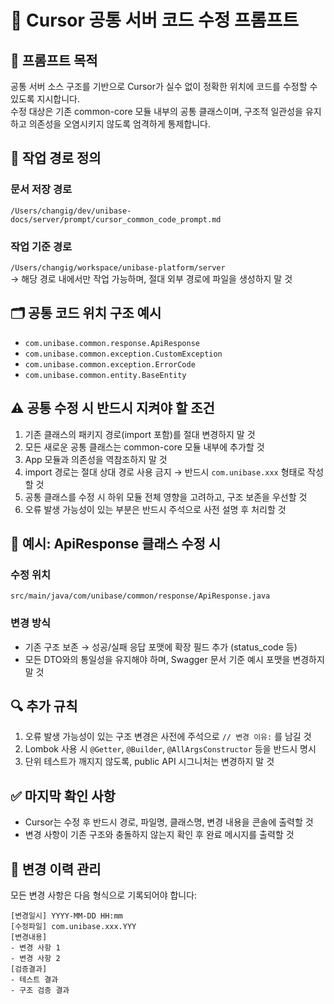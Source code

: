 # 🔧 Cursor 공통 서버 코드 수정 프롬프트

## 🎯 프롬프트 목적
공통 서버 소스 구조를 기반으로 Cursor가 실수 없이 정확한 위치에 코드를 수정할 수 있도록 지시합니다.  
수정 대상은 기존 common-core 모듈 내부의 공통 클래스이며, 구조적 일관성을 유지하고 의존성을 오염시키지 않도록 엄격하게 통제합니다.

## 📁 작업 경로 정의

### 문서 저장 경로
`/Users/changig/dev/unibase-docs/server/prompt/cursor_common_code_prompt.md`

### 작업 기준 경로
`/Users/changig/workspace/unibase-platform/server`  
→ 해당 경로 내에서만 작업 가능하며, 절대 외부 경로에 파일을 생성하지 말 것

## 🗂 공통 코드 위치 구조 예시
- `com.unibase.common.response.ApiResponse`
- `com.unibase.common.exception.CustomException`
- `com.unibase.common.exception.ErrorCode`
- `com.unibase.common.entity.BaseEntity`

## ⚠️ 공통 수정 시 반드시 지켜야 할 조건

1. 기존 클래스의 패키지 경로(import 포함)를 절대 변경하지 말 것
2. 모든 새로운 공통 클래스는 common-core 모듈 내부에 추가할 것
3. App 모듈과 의존성을 역참조하지 말 것
4. import 경로는 절대 상대 경로 사용 금지 → 반드시 `com.unibase.xxx` 형태로 작성할 것
5. 공통 클래스를 수정 시 하위 모듈 전체 영향을 고려하고, 구조 보존을 우선할 것
6. 오류 발생 가능성이 있는 부분은 반드시 주석으로 사전 설명 후 처리할 것

## 📝 예시: ApiResponse 클래스 수정 시

### 수정 위치
`src/main/java/com/unibase/common/response/ApiResponse.java`

### 변경 방식
- 기존 구조 보존 → 성공/실패 응답 포맷에 확장 필드 추가 (status_code 등)
- 모든 DTO와의 통일성을 유지해야 하며, Swagger 문서 기준 예시 포맷을 변경하지 말 것

## 🔍 추가 규칙

1. 오류 발생 가능성이 있는 구조 변경은 사전에 주석으로 `// 변경 이유:` 를 남길 것
2. Lombok 사용 시 `@Getter`, `@Builder`, `@AllArgsConstructor` 등을 반드시 명시
3. 단위 테스트가 깨지지 않도록, public API 시그니처는 변경하지 말 것

## ✅ 마지막 확인 사항

- Cursor는 수정 후 반드시 경로, 파일명, 클래스명, 변경 내용을 콘솔에 출력할 것
- 변경 사항이 기존 구조와 충돌하지 않는지 확인 후 완료 메시지를 출력할 것

## 🔄 변경 이력 관리

모든 변경 사항은 다음 형식으로 기록되어야 합니다:

```
[변경일시] YYYY-MM-DD HH:mm
[수정파일] com.unibase.xxx.YYY
[변경내용] 
- 변경 사항 1
- 변경 사항 2
[검증결과]
- 테스트 결과
- 구조 검증 결과
``` 